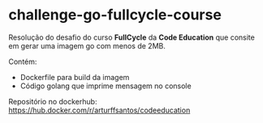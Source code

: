 # challenge-go-fullcycle-course

Resolução do desafio do curso <b>FullCycle</b> da <b>Code Education</b> que consite em gerar uma imagem go com menos de 2MB.

Contém:
* Dockerfile para build da imagem
* Código golang que imprime mensagem no console

Repositório no dockerhub: https://hub.docker.com/r/arturffsantos/codeeducation
